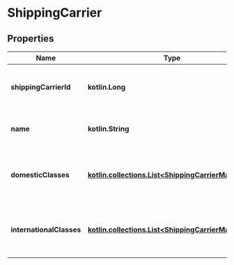
# ShippingCarrier

## Properties
| Name | Type | Description | Notes |
| ------------ | ------------- | ------------- | ------------- |
| **shippingCarrierId** | **kotlin.Long** | The numeric ID of this shipping carrier. |  [optional] |
| **name** | **kotlin.String** | The name of this shipping carrier. |  [optional] |
| **domesticClasses** | [**kotlin.collections.List&lt;ShippingCarrierMailClass&gt;**](ShippingCarrierMailClass.md) | Set of domestic mail classes of this shipping carrier. |  [optional] |
| **internationalClasses** | [**kotlin.collections.List&lt;ShippingCarrierMailClass&gt;**](ShippingCarrierMailClass.md) | Set of international mail classes of this shipping carrier. |  [optional] |




